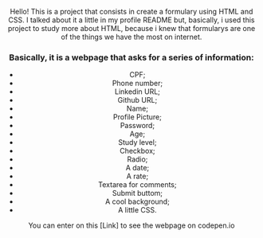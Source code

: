 <p align = 'center'>
Hello! 
This is a project that consists in create a formulary using HTML and CSS. I talked about it a little in my profile README but, basically, i used this project to study more about HTML, because i knew that formularys are one of the things we have the most on internet. 
</p>

<div align = 'center' > 
<h3>Basically, it is a webpage that asks for a series of information: </h3>

- CPF;
- Phone number;
- Linkedin URL;
- Github URL;
- Name;
- Profile Picture;
- Password;
- Age;
- Study level;
- Checkbox;
- Radio;
- A date;
- A rate;
- Textarea for comments;
- Submit buttom;
- A cool background;
- A little CSS.
</div>

<p align = 'center'> 
You can enter on this [Link] to see the webpage on codepen.io 
</p>

[Link]: https://codepen.io/greatti/pen/LYbvrjX
